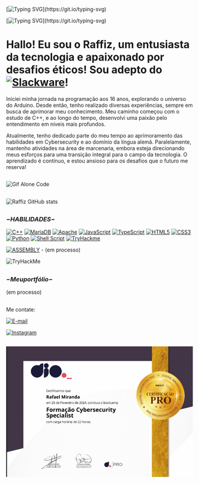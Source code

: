
[![Typing SVG](https://readme-typing-svg.herokuapp.com?font=Fira+Code&size=32&pause=10&color=292929&width=435&lines=Seja+Bem-vindo!;)](https://git.io/typing-svg)

[![Typing SVG](https://readme-typing-svg.herokuapp.com?font=Fira+Code&size=14&pause=10&color=292929&width=100&lines=.+.+.;)](https://git.io/typing-svg)


# Hallo! Eu sou o Raffiz, um entusiasta da tecnologia e apaixonado por desafios éticos! Sou adepto do [![Slackware](https://img.shields.io/badge/-Slackware-%231357BD?style=for-the-badge&logo=slackware&logoColor=white)](http://www.slackware.com/)!


Iniciei minha jornada na programação aos 16 anos, explorando o universo do Arduino. Desde então, tenho realizado diversas experiências, sempre em busca de aprimorar meu conhecimento. Meu caminho começou com o estudo de C++, e ao longo do tempo, desenvolvi uma paixão pelo entendimento em níveis mais profundos.

Atualmente, tenho dedicado parte do meu tempo ao aprimoramento das habilidades em Cybersecurity e ao domínio da língua alemã. Paralelamente, mantenho atividades na área de marcenaria, embora esteja direcionando meus esforços para uma transição integral para o campo da tecnologia.
O aprendizado é contínuo, e estou ansioso para os desafios que o futuro me reserva!
##
![Gif Alone Code](https://user-images.githubusercontent.com/74038190/212748830-4c709398-a386-4761-84d7-9e10b98fbe6e.gif)
##

![Raffiz GitHub stats](https://github-readme-stats.vercel.app/api?username=rafF1z-ft&theme=holi&border_radius=50&show_icons=true)

##

### $- HABILIDADES -$

[![C++](https://img.shields.io/badge/c++-%2300599C.svg?style=for-the-badge&logo=c%2B%2B&logoColor=white)](https://www.arduino.cc/reference/pt/)
[![MariaDB](https://img.shields.io/badge/MariaDB-003545?style=for-the-badge&logo=mariadb&logoColor=white)](https://mariadb.org/)
[![Apache](https://img.shields.io/badge/apache-%23D42029.svg?style=for-the-badge&logo=apache&logoColor=white)](https://www.apache.org/)
[![JavaScript](https://img.shields.io/badge/JavaScript-F7DF1E?style=for-the-badge&logo=javascript&logoColor=black)](https://developer.mozilla.org/pt-BR/docs/Web/JavaScript)
[![TypeScript](https://img.shields.io/badge/TypeScript-007ACC?style=for-the-badge&logo=typescript&logoColor=white)](https://www.typescriptlang.org/pt/docs/handbook/typescript-in-5-minutes.html)
[![HTML5](https://img.shields.io/badge/HTML5-E34F26?style=for-the-badge&logo=html5&logoColor=white)](https://developer.mozilla.org/pt-BR/docs/Web/HTML/Element)
[![CSS3](https://img.shields.io/badge/CSS3-1572B6?style=for-the-badge&logo=css3&logoColor=white)](https://developer.mozilla.org/pt-BR/docs/Web/CSS)
[![Python](https://img.shields.io/badge/python-3670A0?style=for-the-badge&logo=python&logoColor=ffdd54)](https://roadmap.sh/python)
[![Shell Script](https://img.shields.io/badge/shell_script-%23121011.svg?style=for-the-badge&logo=gnu-bash&logoColor=white)](https://codeburst.io/your-perfect-kickstart-to-shell-scripting-857b81c0939b)
[![TryHackme](https://img.shields.io/badge/TryHackMe-212C42.svg?style=for-the-badge&logo=TryHackMe&logoColor=white)](https://tryhackme.com/p/RafF1zft.dll)

[![ASSEMBLY](https://img.shields.io/badge/_-ASM-6E4C13.svg?style=for-the-badge)](https://github.com/yds12/x64-roadmap) - (em processo)

<img src="https://tryhackme-badges.s3.amazonaws.com/RafF1zft.dll.png" alt="TryHackMe">

##

### $- Meu portfólio -$
(em processo)

## 

 Me contate:
 
[![E-mail](https://img.shields.io/badge/-Email-000?style=for-the-badge&logo=microsoft-outlook&logoColor=007BFF)](mailto:raffizmc@proton.me)

[![Instagram](https://img.shields.io/badge/Instagram-E4405F?style=for-the-badge&logo=instagram&logoColor=white)](https://www.instagram.com/raffizmc/)

##

![Alt text](./Certificado.png "Título opcional")

